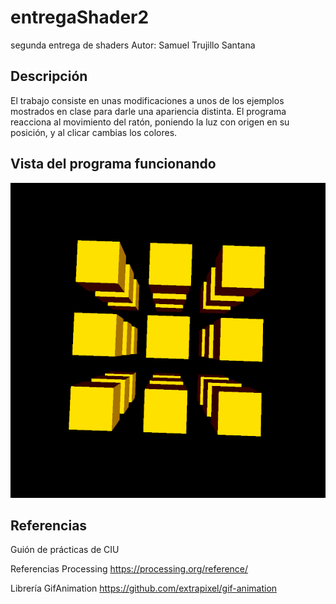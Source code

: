 # entregaShader2
segunda entrega de shaders
Autor: Samuel Trujillo Santana

## Descripción
El trabajo consiste en unas modificaciones a unos de los ejemplos mostrados en clase para darle una apariencia distinta. El programa reacciona al movimiento del ratón, poniendo la luz con origen en su posición, y al clicar cambias los colores.

## Vista del programa funcionando

![](export.gif)

## Referencias

Guión de prácticas de CIU

Referencias Processing https://processing.org/reference/

Librería GifAnimation https://github.com/extrapixel/gif-animation
